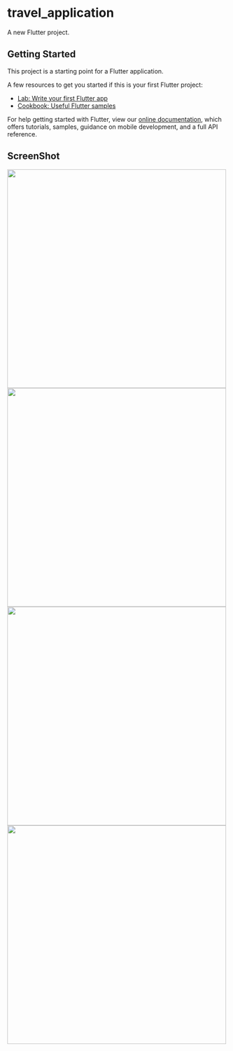 # travel_application

A new Flutter project.

## Getting Started

This project is a starting point for a Flutter application.

A few resources to get you started if this is your first Flutter project:

- [Lab: Write your first Flutter app](https://flutter.dev/docs/get-started/codelab)
- [Cookbook: Useful Flutter samples](https://flutter.dev/docs/cookbook)

For help getting started with Flutter, view our
[online documentation](https://flutter.dev/docs), which offers tutorials,
samples, guidance on mobile development, and a full API reference.


## ScreenShot

<img src="assets/golden gate.jpg" height="500em" /><img src="assets/savannah" height="500em" /><img src="assets/three.png" height="500em" /><img src="assets/four.png" height="500em" />
